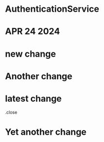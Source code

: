# AuthenticationService
# APR 24 2024
# new change
# Another change
# latest change
.close
# Yet another change
